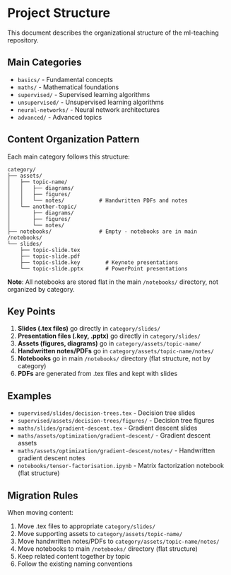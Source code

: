 # Project Structure

This document describes the organizational structure of the ml-teaching repository.

## Main Categories
- `basics/` - Fundamental concepts
- `maths/` - Mathematical foundations  
- `supervised/` - Supervised learning algorithms
- `unsupervised/` - Unsupervised learning algorithms
- `neural-networks/` - Neural network architectures
- `advanced/` - Advanced topics

## Content Organization Pattern

Each main category follows this structure:
```
category/
├── assets/
│   ├── topic-name/
│   │   ├── diagrams/
│   │   ├── figures/
│   │   └── notes/           # Handwritten PDFs and notes
│   └── another-topic/
│       ├── diagrams/
│       ├── figures/
│       └── notes/
├── notebooks/               # Empty - notebooks are in main /notebooks/
└── slides/
    ├── topic-slide.tex
    ├── topic-slide.pdf
    ├── topic-slide.key        # Keynote presentations
    └── topic-slide.pptx       # PowerPoint presentations
```

**Note**: All notebooks are stored flat in the main `/notebooks/` directory, not organized by category.

## Key Points
1. **Slides (.tex files)** go directly in `category/slides/`
2. **Presentation files (.key, .pptx)** go directly in `category/slides/`
3. **Assets (figures, diagrams)** go in `category/assets/topic-name/`
4. **Handwritten notes/PDFs** go in `category/assets/topic-name/notes/`
5. **Notebooks** go in main `/notebooks/` directory (flat structure, not by category)
6. **PDFs** are generated from .tex files and kept with slides

## Examples
- `supervised/slides/decision-trees.tex` - Decision tree slides
- `supervised/assets/decision-trees/figures/` - Decision tree figures
- `maths/slides/gradient-descent.tex` - Gradient descent slides  
- `maths/assets/optimization/gradient-descent/` - Gradient descent assets
- `maths/assets/optimization/gradient-descent/notes/` - Handwritten gradient descent notes
- `notebooks/tensor-factorisation.ipynb` - Matrix factorization notebook (flat structure)

## Migration Rules
When moving content:
1. Move .tex files to appropriate `category/slides/`
2. Move supporting assets to `category/assets/topic-name/`
3. Move handwritten notes/PDFs to `category/assets/topic-name/notes/`
4. Move notebooks to main `/notebooks/` directory (flat structure)
5. Keep related content together by topic
6. Follow the existing naming conventions